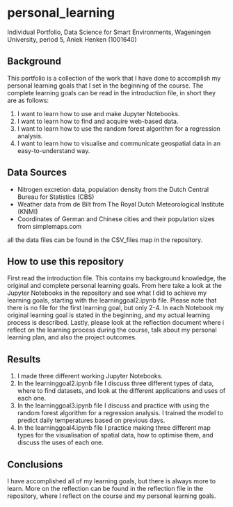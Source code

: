 # personal_learning
Individual Portfolio, Data Science for Smart Environments, Wageningen University, period 5, Aniek Henken (1001640)

## Background
This portfolio is a collection of the work that I have done to accomplish my personal learning goals that I set in the beginning of the course. The complete learning goals can be read in the introduction file, in short they are as follows: 

1. I want to learn how to use and make Jupyter Notebooks. 
2. I want to learn how to find and acquire web-based data.
3. I want to learn how to use the random forest algorithm for a regression analysis. 
4. I want to learn how to visualise and communicate geospatial data in an easy-to-understand way. 

## Data Sources 
- Nitrogen excretion data, population density from the Dutch Central Bureau for Statistics (CBS) 
- Weather data from de Bilt from The Royal Dutch Meteorological Institute (KNMI)
- Coordinates of German and Chinese cities and their population sizes from simplemaps.com

all the data files can be found in the CSV_files map in the repository. 

## How to use this repository 
First read the introduction file. This contains my background knowledge, the original and complete personal learning goals. From here take a look at the Jupyter Notebooks in the repository and see what I did to achieve my learning goals, starting with the learninggoal2.ipynb file. Please note that there is no file for the first learning goal, but only 2-4. In each Notebook my original learning goal is stated in the beginning, and my actual learning process is described. Lastly, please look at the reflection document where i reflect on the learning process during the course, talk about my personal learning plan, and also the project outcomes. 

## Results
1. I made three different working Jupyter Notebooks.
2. In the learninggoal2.ipynb file I discuss three different types of data, where to find datasets, and look at the different applications and uses of each one.
3. In the learninggoal3.ipynb file I discuss and practice with using the random forest algorithm for a regression analysis. I trained the model to predict daily temperatures based on previous days. 
4. In the learninggoal4.ipynb file I practice making three different map types for the visualisation of spatial data, how to optimise them, and discuss the uses of each one. 

## Conclusions
I have accomplished all of my learning goals, but there is always more to learn. More on the reflection can be found in the reflection file in the repository, where I reflect on the course and my personal learning goals. 
